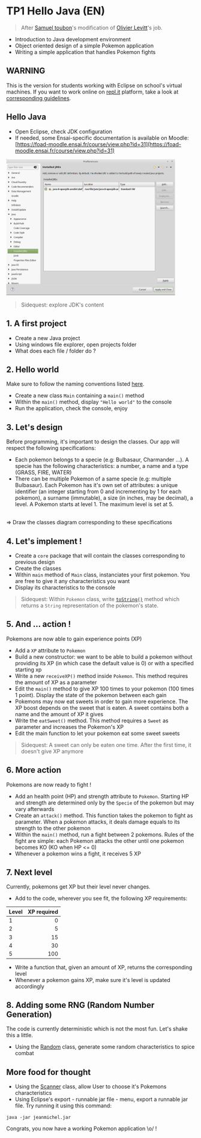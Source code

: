 # TP1 Hello Java (EN)
> After [Samuel toubon](http://wikisamuel.github.io/java/#/)'s modification of [Olivier Levitt](https://formations.levitt.fr/poo-java/#/)'s job.

* Introduction to Java development environment
* Object oriented design of a simple Pokemon application
* Writing a simple application that handles Pokemon fights


## WARNING
This is the version for students working with Eclipse on school's virtual machines. If you want to work online on [repl.it](https://www.repl.it) platform, take a look at [corresponding guidelines](guidelines_for_online_practical_session.md).


## Hello Java

* Open Eclipse, check JDK configuration
* If needed, some Ensai-specific documentation is available on Moodle: [https://foad-moodle.ensai.fr/course/view.php?id=31](https://foad-moodle.ensai.fr/course/view.php?id=31)  
<img src="img/settings-eclipse.png" width="450">

> Sidequest: explore JDK's content


## 1. A first project

* Create a new Java project
* Using windows file explorer, open projects folder
* What does each file / folder do ?


## 2. Hello world
  
Make sure to follow the naming conventions listed [here](https://www.javatpoint.com/java-naming-conventions).

* Create a new class `Main` containing a `main()` method
* Within the `main()` method, display `"Hello world"` to the console
* Run the application, check the console, enjoy


## 3. Let's design
  
Before programming, it's important to design the classes. Our app will respect the following specifications:

* Each pokemon belongs to a specie (e.g: Bulbasaur, Charmander ...). A specie has the following characteristics: a number, a name and a type (GRASS, FIRE, WATER)
* There can be multiple Pokemon of a same specie (e.g: multiple Bulbasaur). Each Pokemon has it's own set of attributes: a unique identifier (an integer starting from 0 and incrementing by 1 for each pokemon), a surname (immutable), a size (in inches, may be decimal), a level. A Pokemon starts at level 1. The maximum level is set at 5.

  
<br />
=> Draw the classes diagram corresponding to these specifications


## 4. Let's implement !
 
* Create a `core` package that will contain the classes corresponding to previous design
* Create the classes
* Within `main` method of `Main` class, instanciates your first pokemon. You are free to give it any characteristics you want
* Display its characteristics to the console

> Sidequest: Within `Pokemon` class, write [`toString()`](https://docs.oracle.com/javase/8/docs/api/java/lang/Object.html) method which returns a `String` representation of the pokemon's state.


## 5. And ... action !
 
Pokemons are now able to gain experience points (XP)

* Add a `XP` attribute to `Pokemon`
* Build a new constructor: we want to be able to build a pokemon without providing its XP (in which case the default value is 0) or with a specified starting xp
* Write a new `receiveXP()` method inside `Pokemon`. This method requires the amount of XP as a parameter
* Edit the `main()` method to give XP 100 times to your pokemon (100 times 1 point). Display the state of the pokemon between each gain
* Pokemons may now eat sweets in order to gain more experience. The XP boost depends on the sweet that is eaten. A sweet contains both a name and the amount of XP it gives
* Write the `eatSweet()` method. This method requires a `Sweet` as parameter and increases the Pokemon's XP
* Edit the main function to let your pokemon eat some sweet sweets

> Sidequest: A sweet can only be eaten one time. After the first time, it doesn't give XP anymore


## 6. More action
 
Pokemons are now ready to fight !

* Add an health point (HP) and strength attribute to `Pokemon`. Starting HP and strength are determined only by the `Specie` of the pokemon but may vary afterwards
* Create an `attack()` method. This function takes the pokemon to fight as parameter. When a pokemon attacks, it deals damage equals to its strength to the other pokemon
* Within the `main()` method, run a fight between 2 pokemons. Rules of the fight are simple: each Pokemon attacks the other until one pokemon becomes KO (KO when HP <= 0)
* Whenever a pokemon wins a fight, it receives 5 XP


## 7. Next level
 
Currently, pokemons get XP but their level never changes.
  
* Add to the code, wherever you see fit, the following XP requirements:

| Level        |     XP required     |   
|:------------ | -------------: | 
| 1        |     0    |  
| 2      |   5    |  
| 3         |     15      |   
| 4         |     30     |  
| 5        |     100     |  
* Write a function that, given an amount of XP, returns the corresponding level
* Whenever a pokemon gains XP, make sure it's level is updated accordingly


## 8. Adding some RNG (Random Number Generation)
 
The code is currently deterministic which is not the most fun. Let's shake this a little.

* Using the [Random](https://docs.oracle.com/javase/8/docs/api/java/util/Random.html) class, generate some random characteristics to spice combat


## More food for thought
 
* Using the [Scanner](https://docs.oracle.com/javase/8/docs/api/java/util/Scanner.html) class, allow User to choose it's Pokemons characteristics
* Using Eclipse's export - runnable jar file - menu, export a runnable jar file. Try running it using this command:   
```
java -jar jeanmichel.jar
```  
Congrats, you now have a working Pokemon application \o/ !